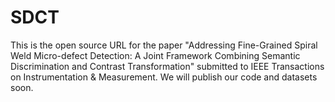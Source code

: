 # SDCT
This is the open source URL for the paper "Addressing Fine-Grained Spiral Weld Micro-defect Detection: A Joint Framework Combining Semantic Discrimination and Contrast Transformation" submitted to IEEE Transactions on Instrumentation & Measurement. 
We will publish our code and datasets soon.
